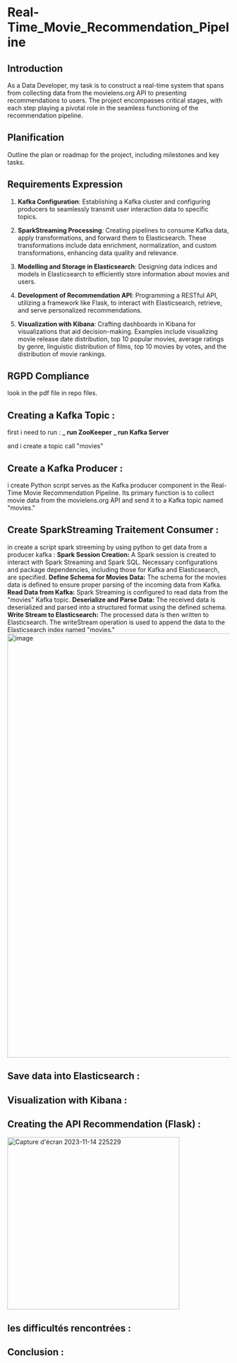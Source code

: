 # Real-Time_Movie_Recommendation_Pipeline

## Introduction
As a Data Developer, my task is to construct a real-time system that spans from collecting data from the movielens.org API to presenting recommendations to users. The project encompasses critical stages, with each step playing a pivotal role in the seamless functioning of the recommendation pipeline.

## Planification
Outline the plan or roadmap for the project, including milestones and key tasks.

## Requirements Expression
1. **Kafka Configuration**:
Establishing a Kafka cluster and configuring producers to seamlessly transmit user interaction data to specific topics.

2. **SparkStreaming Processing**:
Creating pipelines to consume Kafka data, apply transformations, and forward them to Elasticsearch. These transformations include data enrichment, normalization, and custom transformations, enhancing data quality and relevance.

3. **Modelling and Storage in Elasticsearch**:
Designing data indices and models in Elasticsearch to efficiently store information about movies and users.

4. **Development of Recommendation API**:
Programming a RESTful API, utilizing a framework like Flask, to interact with Elasticsearch, retrieve, and serve personalized recommendations.

5. **Visualization with Kibana**:
Crafting dashboards in Kibana for visualizations that aid decision-making. Examples include visualizing movie release date distribution, top 10 popular movies, average ratings by genre, linguistic distribution of films, top 10 movies by votes, and the distribution of movie rankings.

## RGPD Compliance
look in the pdf file in repo files.

## Creating a Kafka Topic :
first i need to run : 
**_ run  ZooKeeper**
**_ run Kafka Server**

and i create a topic call "movies"

## Create a Kafka Producer :
i create Python script serves as the Kafka producer component in the Real-Time Movie Recommendation Pipeline. Its primary function is to collect movie data from the movielens.org API and send it to a Kafka topic named "movies."

## Create SparkStreaming Traitement Consumer :
in create a script spark streeming by using python to get data from a producer kafka :
**Spark Session Creation:**
A Spark session is created to interact with Spark Streaming and Spark SQL. Necessary configurations and package dependencies, including those for Kafka and Elasticsearch, are specified.
**Define Schema for Movies Data:**
The schema for the movies data is defined to ensure proper parsing of the incoming data from Kafka.
**Read Data from Kafka:**
Spark Streaming is configured to read data from the "movies" Kafka topic.
**Deserialize and Parse Data:**
The received data is deserialized and parsed into a structured format using the defined schema.
**Write Stream to Elasticsearch:**
The processed data is then written to Elasticsearch. The writeStream operation is used to append the data to the Elasticsearch index named "movies."
<img width="960" alt="image" src="https://github.com/aminelfaquiri/Real-Time_Movie_Recommendation_Pipeline/assets/81482544/5abc0b19-98c4-4149-8307-39bd12080297">

## Save data into Elasticsearch :

## Visualization with Kibana :

## Creating the API Recommendation (Flask) :

<img width="390" alt="Capture d'écran 2023-11-14 225229" src="https://github.com/aminelfaquiri/Real-Time_Movie_Recommendation_Pipeline/assets/81482544/327c0b70-0c64-42b2-a689-a44dc529de66">

## les difficultés rencontrées :

## Conclusion :

